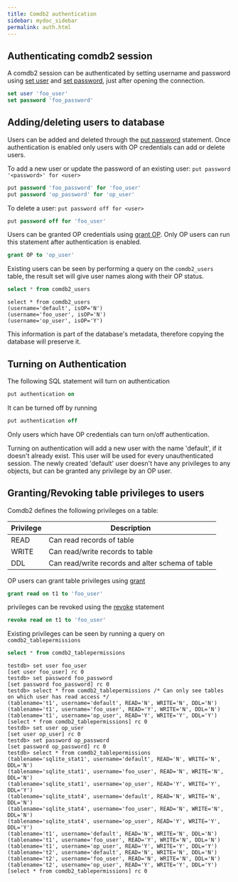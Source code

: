 ```yaml
---
title: Comdb2 authentication
sidebar: mydoc_sidebar
permalink: auth.html
---
```


## Authenticating comdb2 session
A comdb2 session can be authenticated by setting username and password using [set user](sql.html#set-user) and [set password](sql.html#set-password), just after opening the connection.

```sql
set user 'foo_user'
set password 'foo_password'
``` 

## Adding/deleting users to database
Users can be added and deleted through the [put password](sql.html#put) statement. Once authentication is enabled only users with OP credentials can add or delete users.

To add a new user or update the password of an existing user:
```put password '<password>' for <user>```

```sql
put password 'foo_password' for 'foo_user'
put password 'op_password' for 'op_user'
``` 

To delete a user:
```put password off for <user>```

```sql
put password off for 'foo_user'
``` 

Users can be granted OP credentials using [grant OP](sql.html#grant-and-revoke).  Only OP users can run this statement after authentication is enabled.
```sql
grant OP to 'op_user'
``` 

Existing users can be seen by performing a query on the ```comdb2_users``` table, the result set will give user names along with their OP status.

```sql
select * from comdb2_users
``` 

```
select * from comdb2_users
(username='default', isOP='N')
(username='foo_user', isOP='N')
(username='op_user', isOP='Y')
```
This information is part of the database's metadata, therefore copying the database will preserve it.

## Turning on Authentication
The following SQL statement will turn on authentication

```sql
put authentication on
``` 

It can be turned off by running

```sql
put authentication off
``` 
Only users which have OP credentials can turn on/off authentication.

Turning on authentication will add a new user with the name 'default', if it doesn't already exist. This user will be used for every unauthenticated session.
The newly created 'default' user doesn't have any privileges to any objects, but can be granted any privilege by an OP user.

## Granting/Revoking table privileges to users

Comdb2 defines the following privileges on a table:

|Privilege|Description|
|---|---|
|READ|Can read records of table|
|WRITE|Can read/write records to table|
|DDL|Can read/write records and alter schema of table|

OP users can grant table privileges using [grant](sql.html#grant-and-revoke)

```sql
grant read on t1 to 'foo_user'
``` 

privileges can be revoked using the [revoke](sql.html#grant-and-revoke) statement

```sql
revoke read on t1 to 'foo_user'
``` 

Existing privileges can be seen by running a query on ```comdb2_tablepermissions```
```sql
select * from comdb2_tablepermissions
``` 

```
testdb> set user foo_user
[set user foo_user] rc 0
testdb> set password foo_password
[set password foo_password] rc 0
testdb> select * from comdb2_tablepermissions /* Can only see tables on which user has read access */
(tablename='t1', username='default', READ='N', WRITE='N', DDL='N')
(tablename='t1', username='foo_user', READ='Y', WRITE='N', DDL='N')
(tablename='t1', username='op_user', READ='Y', WRITE='Y', DDL='Y')
[select * from comdb2_tablepermissions] rc 0
testdb> set user op_user
[set user op_user] rc 0
testdb> set password op_password
[set password op_password] rc 0
testdb> select * from comdb2_tablepermissions 
(tablename='sqlite_stat1', username='default', READ='N', WRITE='N', DDL='N')
(tablename='sqlite_stat1', username='foo_user', READ='N', WRITE='N', DDL='N')
(tablename='sqlite_stat1', username='op_user', READ='Y', WRITE='Y', DDL='Y')
(tablename='sqlite_stat4', username='default', READ='N', WRITE='N', DDL='N')
(tablename='sqlite_stat4', username='foo_user', READ='N', WRITE='N', DDL='N')
(tablename='sqlite_stat4', username='op_user', READ='Y', WRITE='Y', DDL='Y')
(tablename='t1', username='default', READ='N', WRITE='N', DDL='N')
(tablename='t1', username='foo_user', READ='Y', WRITE='N', DDL='N')
(tablename='t1', username='op_user', READ='Y', WRITE='Y', DDL='Y')
(tablename='t2', username='default', READ='N', WRITE='N', DDL='N')
(tablename='t2', username='foo_user', READ='N', WRITE='N', DDL='N')
(tablename='t2', username='op_user', READ='Y', WRITE='Y', DDL='Y')
[select * from comdb2_tablepermissions] rc 0
```
